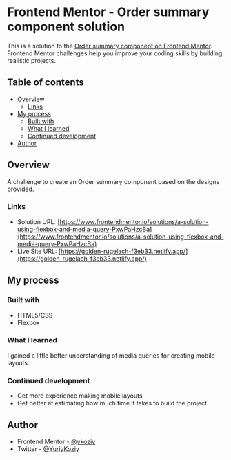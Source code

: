 # Frontend Mentor - Order summary component solution

This is a solution to the [Order summary component on Frontend Mentor](https://www.frontendmentor.io/challenges/order-summary-component-QlPmajDUj). Frontend Mentor challenges help you improve your coding skills by building realistic projects.

## Table of contents

- [Overview](#overview)
  - [Links](#links)
- [My process](#my-process)
  - [Built with](#built-with)
  - [What I learned](#what-i-learned)
  - [Continued development](#continued-development)
- [Author](#author)

## Overview

A challenge to create an Order summary component based on the designs provided.

### Links

- Solution URL: [https://www.frontendmentor.io/solutions/a-solution-using-flexbox-and-media-query-PxwPaHzcBa](https://www.frontendmentor.io/solutions/a-solution-using-flexbox-and-media-query-PxwPaHzcBa)
- Live Site URL: [https://golden-rugelach-f3eb33.netlify.app/](https://golden-rugelach-f3eb33.netlify.app/)

## My process

### Built with

- HTML5/CSS
- Flexbox

### What I learned

I gained a little better understanding of media queries for creating mobile layouts.

### Continued development

- Get more experience making mobile layouts
- Get better at estimating how much time it takes to build the project

## Author

- Frontend Mentor - [@ykoziy](https://www.frontendmentor.io/profile/ykoziy)
- Twitter - [@YuriyKoziy](https://twitter.com/YuriyKoziy)

